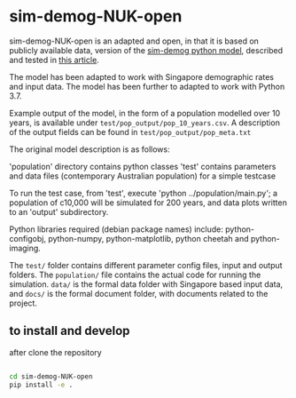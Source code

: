 # sim-demog-NUK-open

sim-demog-NUK-open is an adapted and open, in that it is based on publicly available data, version of the [sim-demog python model](https://github.com/nicgeard/sim-demog), described and tested in [this article](http://jasss.soc.surrey.ac.uk/16/1/8.html).

The model has been adapted to work with Singapore demographic rates and input data. The model has been further to adapted to work with Python 3.7.

Example output of the model, in the form of a population modelled over 10 years, is available under `test/pop_output/pop_10_years.csv`. A description of the output fields can be found in `test/pop_output/pop_meta.txt`

The original model description is as follows:

  'population' directory contains python classes
  'test' contains parameters and data files (contemporary Australian population) for a simple testcase

  To run the test case, from 'test', execute 'python ../population/main.py'; a population of c10,000 will be simulated for 200 years, and data plots written to an 'output' subdirectory.

  Python libraries required (debian package names) include: python-configobj, python-numpy, python-matplotlib, python cheetah and python-imaging.
  
 The `test/` folder contains different parameter config files, input and output folders. The `population/` file contains the actual code for running the simulation. `data/` is the formal data folder with Singapore based input data, and `docs/` is the formal document folder, with documents related to the project. 

## to install and develop

after clone the repository

```sh

cd sim-demog-NUK-open
pip install -e .

```
